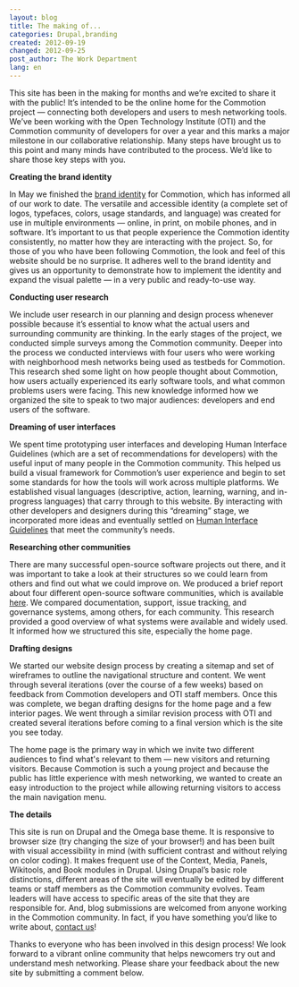 ```yaml
---
layout: blog
title: The making of...
categories: Drupal,branding
created: 2012-09-19
changed: 2012-09-25
post_author: The Work Department
lang: en
---
```

  <p>This site has been in the making for months and we&rsquo;re excited to share it with the public! It&rsquo;s intended to be the online home for the Commotion project &mdash; connecting both developers and users to mesh networking tools. We&rsquo;ve been working with the Open Technology Institute (OTI) and the Commotion community of developers for over a year and this marks a major milestone in our collaborative relationship. Many steps have brought us to this point and many minds have contributed to the process. We&rsquo;d like to share those key steps with you.</p>
<p><strong>Creating the brand identity</strong></p><p>In May we finished the <a href="/blog/integrating-design-and-development-shape-commotion’s-brand-identity" target="_blank">brand identity</a> for Commotion, which has informed all of our work to date. The versatile and accessible identity (a complete set of logos, typefaces, colors, usage standards, and language) was created for use in multiple environments &mdash; online, in print, on mobile phones, and in software. It&rsquo;s important to us that people experience the Commotion identity consistently, no matter how they are interacting with the project. So, for those of you who have been following Commotion, the look and feel of this website should be no surprise. It adheres well to the brand identity and gives us an opportunity to demonstrate how to implement the identity and expand the visual palette &mdash; in a very public and ready-to-use way.</p><p><strong>Conducting user research</strong></p><p>We include user research in our planning and design process whenever possible because it&rsquo;s essential to know what the actual users and surrounding community are thinking. In the early stages of the project, we conducted simple surveys among the Commotion community. Deeper into the process we conducted interviews with four users who were working with neighborhood mesh networks being used as testbeds for Commotion. This research shed some light on how people thought about Commotion, how users actually experienced its early software tools, and what common problems users were facing. This new knowledge informed how we organized the site to speak to two major audiences: developers and end users of the software.</p><p><strong>Dreaming of user interfaces</strong></p><p>We spent time prototyping user interfaces and developing Human Interface Guidelines (which are a set of recommendations for developers) with the useful input of many people in the Commotion community. This helped us build a visual framework for Commotion&rsquo;s user experience and begin to set some standards for how the tools will work across multiple platforms. We established visual languages (descriptive, action, learning, warning, and in-progress languages) that carry through to this website. By interacting with other developers and designers during this &ldquo;dreaming&rdquo; stage, we incorporated more ideas and eventually settled on <a href="/docs/hig/introduction" target="_blank">Human Interface Guidelines</a> that meet the community&rsquo;s needs.</p><p><strong>Researching other communities</strong></p><p>There are many successful open-source software projects out there, and it was important to take a look at their structures so we could learn from others and find out what we could improve on. We produced a brief report about four different open-source software communities, which is available <a href="https://code.commotionwireless.net/projects/knowledgebase/wiki/Report_-_Building_successful_online_community_for_open-source_development" target="_blank">here</a>. We compared documentation, support, issue tracking, and governance systems, among others, for each community. This research provided a good overview of what systems were available and widely used. It informed how we structured this site, especially the home page.</p><p><strong>Drafting designs</strong></p><p>We started our website design process by creating a sitemap and set of wireframes to outline the navigational structure and content. We went through several iterations (over the course of a few weeks) based on feedback from Commotion developers and OTI staff members. Once this was complete, we began drafting designs for the home page and a few interior pages. We went through a similar revision process with OTI and created several iterations before coming to a final version which is the site you see today.</p><p>The home page is the primary way in which we invite two different audiences to find what&#39;s relevant to them &mdash; new visitors and returning visitors. Because Commotion is such a young project and because the public has little experience with mesh networking, we wanted to create an easy introduction to the project while allowing returning visitors to access the main navigation menu.</p><p><strong>The details</strong></p><p>This site is run on Drupal and the Omega base theme. It is responsive to browser size (try changing the size of your browser!) and has been built with visual accessibility in mind (with sufficient contrast and without relying on color coding). It makes frequent use of the Context, Media, Panels, Wikitools, and Book modules in Drupal. Using Drupal&rsquo;s basic role distinctions, different areas of the site will eventually be edited by different teams or staff members as the Commotion community evolves. Team leaders will have access to specific areas of the site that they are responsible for. And, blog submissions are welcomed from anyone working in the Commotion community. In fact, if you have something you&rsquo;d like to write about, <a href="/contact" target="_blank">contact us</a>!</p><p>Thanks to everyone who has been involved in this design process! We look forward to a vibrant online community that helps newcomers try out and understand mesh networking. Please share your feedback about the new site by submitting a comment below.</p> 
